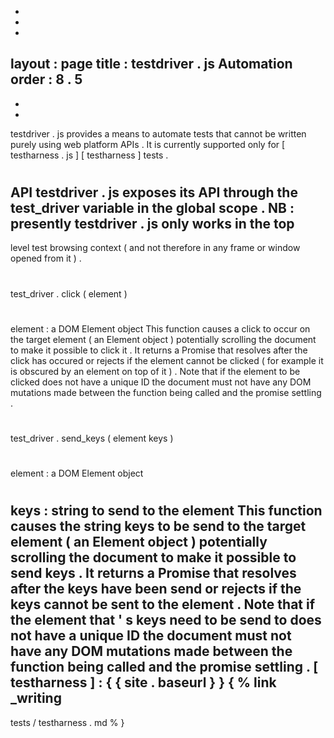-
-
-
layout
:
page
title
:
testdriver
.
js
Automation
order
:
8
.
5
-
-
-
testdriver
.
js
provides
a
means
to
automate
tests
that
cannot
be
written
purely
using
web
platform
APIs
.
It
is
currently
supported
only
for
[
testharness
.
js
]
[
testharness
]
tests
.
#
#
API
testdriver
.
js
exposes
its
API
through
the
test_driver
variable
in
the
global
scope
.
NB
:
presently
testdriver
.
js
only
works
in
the
top
-
level
test
browsing
context
(
and
not
therefore
in
any
frame
or
window
opened
from
it
)
.
#
#
#
test_driver
.
click
(
element
)
#
#
#
#
element
:
a
DOM
Element
object
This
function
causes
a
click
to
occur
on
the
target
element
(
an
Element
object
)
potentially
scrolling
the
document
to
make
it
possible
to
click
it
.
It
returns
a
Promise
that
resolves
after
the
click
has
occured
or
rejects
if
the
element
cannot
be
clicked
(
for
example
it
is
obscured
by
an
element
on
top
of
it
)
.
Note
that
if
the
element
to
be
clicked
does
not
have
a
unique
ID
the
document
must
not
have
any
DOM
mutations
made
between
the
function
being
called
and
the
promise
settling
.
#
#
#
test_driver
.
send_keys
(
element
keys
)
#
#
#
#
element
:
a
DOM
Element
object
#
#
#
#
keys
:
string
to
send
to
the
element
This
function
causes
the
string
keys
to
be
send
to
the
target
element
(
an
Element
object
)
potentially
scrolling
the
document
to
make
it
possible
to
send
keys
.
It
returns
a
Promise
that
resolves
after
the
keys
have
been
send
or
rejects
if
the
keys
cannot
be
sent
to
the
element
.
Note
that
if
the
element
that
'
s
keys
need
to
be
send
to
does
not
have
a
unique
ID
the
document
must
not
have
any
DOM
mutations
made
between
the
function
being
called
and
the
promise
settling
.
[
testharness
]
:
{
{
site
.
baseurl
}
}
{
%
link
_writing
-
tests
/
testharness
.
md
%
}
